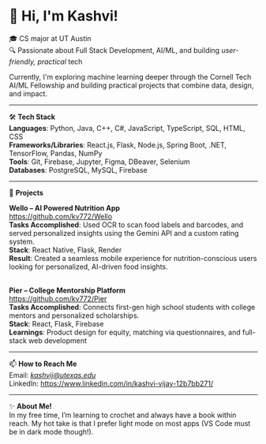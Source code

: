 # 👋 Hi, I'm Kashvi!

🎓 CS major at UT Austin <br>
🔍 Passionate about Full Stack Development, AI/ML, and building *user-friendly, practical* tech <br>

Currently, I'm exploring machine learning deeper through the Cornell Tech AI/ML Fellowship and building practical projects that combine data, design, and impact. 

---

🛠 **Tech Stack**  
**Languages**: Python, Java, C++, C#, JavaScript, TypeScript, SQL, HTML, CSS  
**Frameworks/Libraries**: React.js, Flask, Node.js, Spring Boot, .NET, TensorFlow, Pandas, NumPy  
**Tools**: Git, Firebase, Jupyter, Figma, DBeaver, Selenium  
**Databases**: PostgreSQL, MySQL, Firebase  

---

🚀 **Projects**

**Wello – AI Powered Nutrition App**<br>
https://github.com/kv772/Wello<br>
**Tasks Accomplished**: Used OCR to scan food labels and barcodes, and served personalized insights using the Gemini API and a custom rating system.<br>
**Stack**: React Native, Flask, Render<br>
**Result**: Created a seamless mobile experience for nutrition-conscious users looking for personalized, AI-driven food insights.<br><br>

**Pier – College Mentorship Platform**<br>
https://github.com/kv772/Pier<br>
**Tasks Accomplished**: Connects first-gen high school students with college mentors and personalized scholarships.<br>
**Stack**: React, Flask, Firebase<br>
**Learnings**: Product design for equity, matching via questionnaires, and full-stack web development<br>


---

📫 **How to Reach Me**  
Email: *kashvij@utexas.edu*  
LinkedIn:  https://www.linkedin.com/in/kashvi-vijay-12b7bb271/

---


✨ **About Me!**  
In my free time, I’m learning to crochet and always have a book within reach. My hot take is that I prefer light mode on most apps (VS Code must be in dark mode though!).


